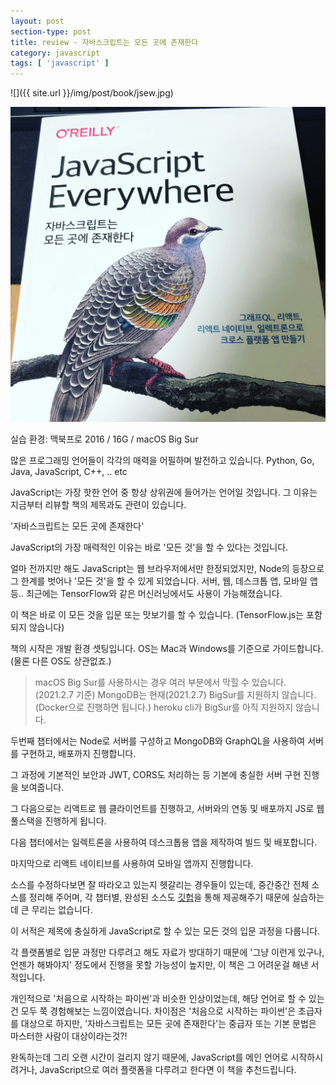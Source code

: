 ```yaml
---
layout: post
section-type: post
title: review - 자바스크립트는 모든 곳에 존재한다
category: javascript
tags: [ 'javascript' ]
---
```


![]({{ site.url }}/img/post/book/jsew.jpg)

![](https://raw.githubusercontent.com/KimDoKy/kimdoky.github.io/master/img/post/book/jseverywhere_main.jpg)

실습 환경: 맥북프로 2016 / 16G / macOS Big Sur

많은 프로그래밍 언어들이 각각의 매력을 어필하며 발전하고 있습니다. Python, Go, Java, JavaScript, C++, .. etc

JavaScript는 가장 핫한 언어 중 항상 상위권에 들어가는 언어일 것입니다. 그 이유는 지금부터 리뷰할 책의 제목과도 관련이 있습니다.

'자바스크립트는 모든 곳에 존재한다'

JavaScript의 가장 매력적인 이유는 바로 '모든 것'을 할 수 있다는 것입니다.

얼마 전까지만 해도 JavaScript는 웹 브라우저에서만 한정되었지만, Node의 등장으로 그 한계를 벗어나 '모든 것'을 할 수 있게 되었습니다. 서버, 웹, 데스크톱 앱, 모바일 앱 등.. 최근에는 TensorFlow와 같은 머신러닝에서도 사용이 가능해졌습니다.

이 책은 바로 이 모든 것을 입문 또는 맛보기를 할 수 있습니다. (TensorFlow.js는 포함되지 않습니다)

책의 시작은 개발 환경 셋팅입니다. OS는 Mac과 Windows를 기준으로 가이드합니다. (물론 다른 OS도 상관없죠.)

> macOS Big Sur를 사용하시는 경우 여러 부분에서 막힐 수 있습니다. (2021.2.7 기준)
> MongoDB는 현재(2021.2.7) BigSur를 지원하지 않습니다. (Docker으로 진행하면 됩니다.)
> heroku cli가 BigSur를 아직 지원하지 않습니다.

두번째 챕터에서는 Node로 서버를 구성하고 MongoDB와 GraphQL을 사용하여 서버를 구현하고, 배포까지 진행합니다.

그 과정에 기본적인 보안과 JWT, CORS도 처리하는 등 기본에 충실한 서버 구현 진행을 보여줍니다.

그 다음으로는 리액트로 웹 클라이언트를 진행하고, 서버와의 연동 및 배포까지 JS로 웹 풀스택을 진행하게 됩니다.

다음 챕터에서는 일렉트론을 사용하여 데스크톱용 앱을 제작하여 빌드 및 배포합니다.

마지막으로 리액트 네이티브를 사용하여 모바일 앱까지 진행합니다.

소스를 수정하다보면 잘 따라오고 있는지 헷갈리는 경우들이 있는데, 중간중간 전체 소스를 정리해 주어며, 각 챕터별, 완성된 소스도 [깃헙](https://github.com/javascripteverywhere)을 통해 제공해주기 때문에 실습하는데 큰 무리는 없습니다.

이 서적은 제목에 충실하게 JavaScript로 할 수 있는 모든 것의 입문 과정을 다룹니다.

각 플랫폼별로 입문 과정만 다루려고 해도 자료가 방대하기 때문에 '그냥 이런게 있구나, 언젠가 해봐야지' 정도에서 진행을 못할 가능성이 높지만, 이 책은 그 어려운걸 해낸 서적입니다.

개인적으로 '처음으로 시작하는 파이썬'과 비슷한 인상이었는데, 해당 언어로 할 수 있는건 모두 쭉 경험해보는 느낌이였습니다. 차이점은 '처음으로 시작하는 파이썬'은 초급자를 대상으로 하지만, '자바스크립트는 모든 곳에 존재한다'는 중급자 또는 기본 문법은 마스터한 사람이 대상이라는것?!

완독하는데 그리 오랜 시간이 걸리지 않기 때문에, JavaScript를 메인 언어로 시작하시려거나, JavaScript으로 여러 플랫폼을 다루려고 한다면 이 책을 추천드립니다.
